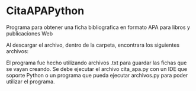 # CitaAPAPython
Programa para obtener una ficha bibliografica en formato APA para libros y publicaciones Web

Al descargar el archivo, dentro de la carpeta, encontrara los siguientes archivos:

El programa fue hecho utilizando archivos .txt para guardar las fichas que se vayan creando.
Se debe ejecutar el archivo cita_apa.py con un IDE que soporte Python o un programa que pueda ejecutar archivos.py para poder utilizar el programa.
